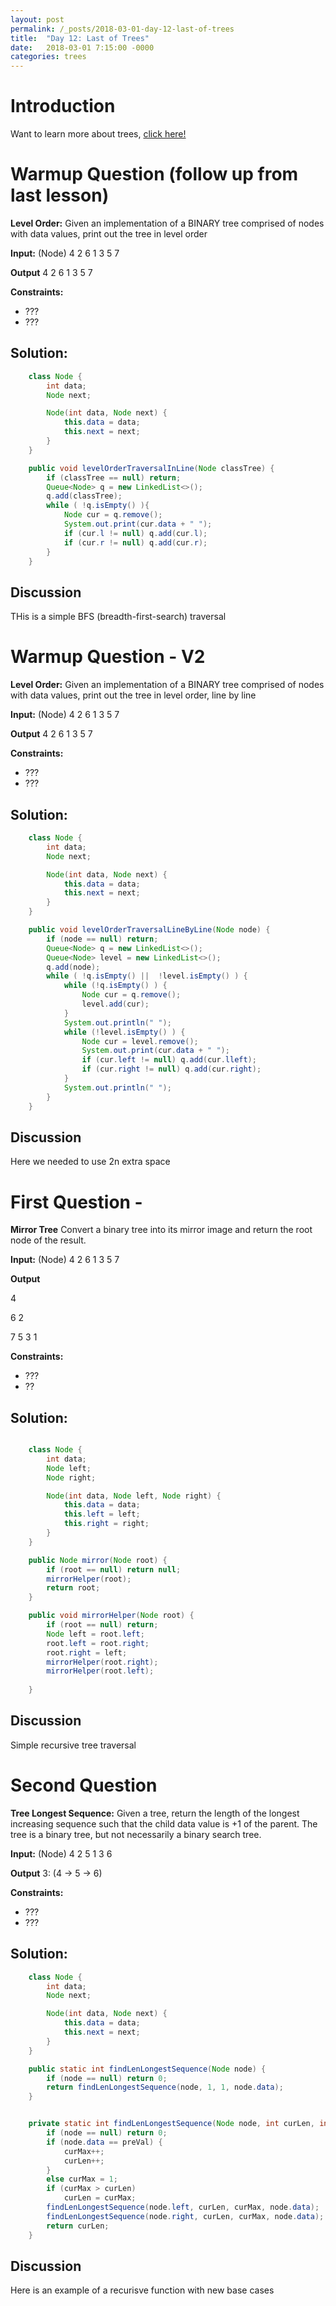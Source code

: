 ```yaml
---
layout: post
permalink: /_posts/2018-03-01-day-12-last-of-trees
title:  "Day 12: Last of Trees"
date:   2018-03-01 7:15:00 -0000
categories: trees
---
```


# Introduction
Want to learn more about trees, [click here!](../interview/resources)


# Warmup Question (follow up from last lesson)
**Level Order:** Given an implementation of a BINARY tree comprised of nodes with data values, print out the tree in level order


**Input:** (Node) 
     4
   2   6
  1 3 5 7  

**Output** 
4 2 6 1 3 5 7

**Constraints:** 
*	???
*	???

## Solution:
```java
    class Node {
        int data;
        Node next;

        Node(int data, Node next) {
            this.data = data;
            this.next = next;
        }
    }

    public void levelOrderTraversalInLine(Node classTree) {
		if (classTree == null) return;
		Queue<Node> q = new LinkedList<>();
		q.add(classTree);
		while ( !q.isEmpty() ){
			Node cur = q.remove();
			System.out.print(cur.data + " ");
			if (cur.l != null) q.add(cur.l);
			if (cur.r != null) q.add(cur.r);
		}
	}

```

## Discussion
THis is a simple BFS (breadth-first-search) traversal


# Warmup Question - V2
**Level Order:** Given an implementation of a BINARY tree comprised of nodes with data values, print out the tree in level order, line by line


**Input:** (Node) 
     4
   2   6
  1 3 5 7  

**Output** 
4 
2 6 
1 3 5 7

**Constraints:** 
*	???
*	???

## Solution:
```java
    class Node {
        int data;
        Node next;

        Node(int data, Node next) {
            this.data = data;
            this.next = next;
        }
    }

    public void levelOrderTraversalLineByLine(Node node) {
		if (node == null) return;
		Queue<Node> q = new LinkedList<>();
		Queue<Node> level = new LinkedList<>();
		q.add(node);
		while ( !q.isEmpty() ||  !level.isEmpty() ) {
			while (!q.isEmpty() ) {
				Node cur = q.remove();
				level.add(cur);
			}
			System.out.println(" ");
			while (!level.isEmpty() ) {
				Node cur = level.remove();
				System.out.print(cur.data + " ");
				if (cur.left != null) q.add(cur.lleft);
				if (cur.right != null) q.add(cur.right);
			}
			System.out.println(" ");
		}
	} 

```

## Discussion
Here we needed to use 2n extra space


# First Question - 
**Mirror Tree** Convert a binary tree into its mirror image and return the root node of the result.

**Input:** (Node) 
     4
   2   6
  1 3 5 7  

**Output** 

   4

 6   2

7 5 3 1   

**Constraints:** 
*	???
*	??

## Solution:
```java

    class Node {
        int data;
        Node left;
        Node right;

        Node(int data, Node left, Node right) {
            this.data = data;
            this.left = left;
            this.right = right;
        }
    }

    public Node mirror(Node root) {
        if (root == null) return null;
        mirrorHelper(root);
        return root;
    }

    public void mirrorHelper(Node root) {
        if (root == null) return;
        Node left = root.left;
        root.left = root.right;
        root.right = left;
        mirrorHelper(root.right);
        mirrorHelper(root.left);
        
    }    

```

## Discussion
Simple recursive tree traversal


# Second Question
**Tree Longest Sequence:** Given a tree, return the length of the longest increasing sequence such that the child data value is +1 of the parent. The tree is a binary tree, but not necessarily a binary search tree.


**Input:** (Node) 
     4
   2   5
  1 3   6  

**Output** 3: (4 -> 5 -> 6)

**Constraints:** 
*	???
*	???

## Solution:
```java
    class Node {
        int data;
        Node next;

        Node(int data, Node next) {
            this.data = data;
            this.next = next;
        }
    }

    public static int findLenLongestSequence(Node node) {
        if (node == null) return 0;
        return findLenLongestSequence(node, 1, 1, node.data);
    }


    private static int findLenLongestSequence(Node node, int curLen, int curMax, int preVal) {
        if (node == null) return 0;
        if (node.data == preVal) {
            curMax++;
            curLen++;
        }
        else curMax = 1;
        if (curMax > curLen)
            curLen = curMax;
        findLenLongestSequence(node.left, curLen, curMax, node.data);
        findLenLongestSequence(node.right, curLen, curMax, node.data);
        return curLen;
    }

```

## Discussion
Here is an example of a recurisve function with new base cases